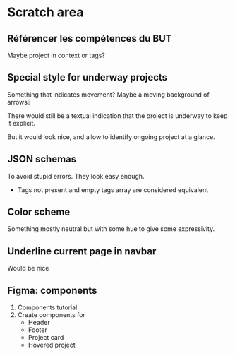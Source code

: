 # Scratch area

## Référencer les compétences du BUT

Maybe project in context or tags?

## Special style for underway projects

Something that indicates movement? Maybe a moving background of arrows?

There would still be a textual indication that the project is underway to keep it explicit.

But it would look nice, and allow to identify ongoing project at a glance.

## JSON schemas

To avoid stupid errors. They look easy enough.

- Tags not present and empty tags array are considered equivalent

## Color scheme

Something mostly neutral but with some hue to give some expressivity.

## Underline current page in navbar

Would be nice

## Figma: components

1. Components tutorial
2. Create components for
    - Header
    - Footer
    - Project card
    - Hovered project

